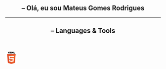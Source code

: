 <h2 align="center"> – Olá, eu sou Mateus Gomes Rodrigues</h2>
<hr>
<h2 align="center">– Languages & Tools</b><h2>
<br>
<a href="https://www.w3.org/html/" rel="nofollow"> <img src="https://raw.githubusercontent.com/devicons/devicon/master/icons/html5/html5-original-wordmark.svg" alt="html5" width="40" height="40" style="max-width: 100%;"> </a>
